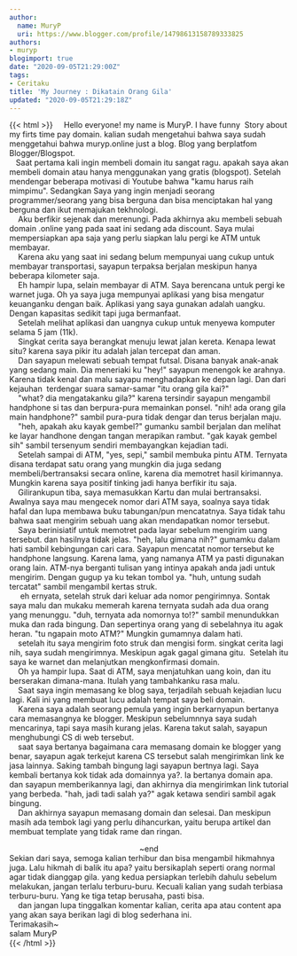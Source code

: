 ```yaml
---
author:
  name: MuryP
  uri: https://www.blogger.com/profile/14798613158789333825
authors:
- muryp
blogimport: true
date: "2020-09-05T21:29:00Z"
tags:
- Ceritaku
title: 'My Journey : Dikatain Orang Gila'
updated: "2020-09-05T21:29:18Z"
---
```


 {{< html >}} 
&nbsp; &nbsp; Hello everyone! my name is MuryP. I have funny&nbsp; Story about my firts time pay domain. kalian sudah mengetahui bahwa saya sudah menggetahui bahwa muryp.online just a blog. Blog yang berplatfom Blogger/Blogspot.<br />&nbsp; &nbsp;Saat pertama kali ingin membeli domain itu sangat ragu. apakah saya akan membeli domain atau hanya menggunakan yang gratis (blogspot). Setelah mendengar beberapa motivasi di Youtube bahwa "kamu harus raih mimpimu". Sedangkan Saya yang ingin menjadi seorang programmer/seorang yang bisa berguna dan bisa menciptakan hal yang berguna dan ikut memajukan tekhnologi.<br />&nbsp; &nbsp; Aku berfikir sejenak dan merenungi. Pada akhirnya aku membeli sebuah domain .online yang pada saat ini sedang ada discount. Saya mulai mempersiapkan apa saja yang perlu siapkan lalu pergi ke ATM untuk&nbsp; membayar.<br />&nbsp; &nbsp; Karena aku yang saat ini sedang belum mempunyai uang cukup untuk membayar transportasi, sayapun terpaksa berjalan meskipun hanya beberapa kilometer saja.<br />&nbsp; &nbsp; Eh hampir lupa, selain membayar di ATM. Saya berencana untuk pergi ke warnet juga. Oh ya saya juga mempunyai aplikasi yang bisa mengatur keuanganku dengan baik. Aplikasi yang saya gunakan adalah uangku. Dengan kapasitas sedikit tapi juga bermanfaat.<br />&nbsp; &nbsp; Setelah melihat aplikasi dan uangnya cukup untuk menyewa komputer selama 5 jam (11k).<br />&nbsp; &nbsp; Singkat cerita saya berangkat menuju lewat jalan kereta. Kenapa lewat situ? karena saya pikir itu adalah jalan tercepat dan aman.<br />&nbsp; &nbsp; Dan sayapun melewati sebuah tempat futsal. Disana banyak anak-anak yang sedang main. Dia meneriaki ku "hey!" sayapun menengok ke arahnya. Karena tidak kenal dan malu sayapu menghadapkan ke depan lagi. Dan dari kejauhan&nbsp; terdengar suara samar-samar "itu orang gila kai?"<br />&nbsp; &nbsp; "what? dia mengatakanku gila?" karena tersindir sayapun mengambil handphone si tas dan berpura-pura memainkan ponsel. "nih! ada orang gila main handphone?" sambil pura-pura tidak dengar dan terus berjalan maju.<br />&nbsp; &nbsp; "heh, apakah aku kayak gembel?" gumanku sambil berjalan dan melihat ke layar handhone dengan tangan merapikan rambut. "gak kayak gembel sih" sambil tersenyum sendiri membayangkan kejadian tadi.<br />&nbsp; &nbsp; Setelah sampai di ATM, "yes, sepi," sambil membuka pintu ATM. Ternyata disana terdapat satu orang yang mungkin dia juga sedang membeli/bertransaksi secara online, karena dia memotret hasil kirimannya. Mungkin karena saya positif tinking jadi hanya berfikir itu saja.<br />&nbsp; &nbsp; Gilirankupun tiba, saya memasukkan Kartu dan mulai bertransaksi.<br />Awalnya saya mau mengecek nomor dari ATM saya, soalnya saya tidak hafal dan lupa membawa buku tabungan/pun mencatatnya. Saya tidak tahu bahwa saat mengirim sebuah uang akan mendapatkan nomor tersebut.<br />&nbsp; &nbsp; Saya berinisiatif untuk memotret pada layar sebelum mengirim uang tersebut. dan hasilnya tidak jelas. "heh, lalu gimana nih?" gumamku dalam hati sambil kebingungan cari cara. Sayapun mencatat nomor tersebut ke handphone langsung. Karena lama, yang namanya ATM ya pasti digunakan orang lain. ATM-nya berganti tulisan yang intinya apakah anda jadi untuk mengirim. Dengan gugup ya ku tekan tombol ya. "huh, untung sudah tercatat" sambil mengambil kertas struk.<br />&nbsp; &nbsp; &nbsp;eh ernyata, setelah struk dari keluar ada nomor pengirimnya. Sontak saya malu dan mukaku memerah karena ternyata sudah ada dua orang yang menunggu. "duh, ternyata ada nomornya to!?" sambil menundukkan muka dan rada bingung. Dan sepertinya orang yang di sebelahnya itu agak heran. "tu ngapain moto ATM?" Mungkin gumamnya dalam hati.<br />&nbsp; &nbsp; setelah itu saya mengirim foto struk dan mengisi form. singkat cerita lagi nih, saya sudah mengirimnya. Meskipun agak gagal gimana gitu.&nbsp; Setelah itu saya ke warnet dan melanjutkan mengkonfirmasi domain.<br />&nbsp; &nbsp; Oh ya hampir lupa. Saat di ATM, saya menjatuhkan uang koin, dan itu berserakan dimana-mana. Itulah yang tambahkanku rasa malu.<br />&nbsp; &nbsp; Saat saya ingin memasang ke blog saya, terjadilah sebuah kejadian lucu lagi. Kali ini yang membuat lucu adalah tempat saya beli domain.<br />&nbsp; &nbsp; Karena saya adalah seorang pemula yang ingin berkarnyapun bertanya cara memasangnya ke blogger. Meskipun sebelumnnya saya sudah mencarinya, tapi saya masih kurang jelas. Karena takut salah, sayapun menghubungi CS di web tersebut.<br />&nbsp; &nbsp; saat saya bertanya bagaimana cara memasang domain ke blogger yang benar, sayapun agak terkejut karena CS tersebut salah mengirimkan link ke jasa lainnya. Saking tambah bingung lagi sayapun bertnya lagi. Saya kembali bertanya kok tidak ada domainnya ya?. Ia bertanya domain apa. dan sayapun memberikannya lagi, dan akhirnya dia mengirimkan link tutorial yang berbeda. "hah, jadi tadi salah ya?" agak ketawa sendiri sambil agak bingung.<br />&nbsp; &nbsp; Dan akhirnya sayapun memasang domain dan selesai. Dan meskipun masih ada tembok lagi yang perlu dihancurkan, yaitu berupa artikel dan membuat template yang tidak rame dan ringan.<br /><div style="text-align: center;">~end</div><div style="text-align: left;">Sekian dari saya, semoga kalian terhibur dan bisa mengambil hikmahnya juga. Lalu hikmah di balik itu apa? yaitu bersikaplah seperti orang normal agar tidak dianggap gila. yang kedua persiapkan terlebih dahulu sebelum melakukan, jangan terlalu terburu-buru. Kecuali kalian yang sudah terbiasa terburu-buru. Yang ke tiga tetap berusaha, pasti bisa.</div><div style="text-align: left;">&nbsp; &nbsp; dan jangan lupa tinggalkan komentar kalian, cerita apa atau content apa yang akan saya berikan lagi di blog sederhana ini.</div><div style="text-align: left;">Terimakasih~</div><div style="text-align: left;">salam MuryP</div>
{{< /html >}}
